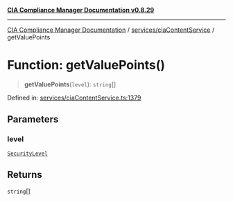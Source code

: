 [**CIA Compliance Manager Documentation v0.8.29**](../../../README.md)

***

[CIA Compliance Manager Documentation](../../../modules.md) / [services/ciaContentService](../README.md) / getValuePoints

# Function: getValuePoints()

> **getValuePoints**(`level`): `string`[]

Defined in: [services/ciaContentService.ts:1379](https://github.com/Hack23/cia-compliance-manager/blob/5836b4c74e2010cd05eca63c0016fd711c628ec9/src/services/ciaContentService.ts#L1379)

## Parameters

### level

[`SecurityLevel`](../../../types/cia/type-aliases/SecurityLevel.md)

## Returns

`string`[]
